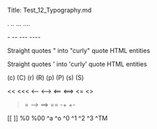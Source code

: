 ﻿Title: Test_12_Typography.md

. .. ... ....

\- -- --- ----

Straight quotes \" into "curly" quote HTML entities

Straight quotes \' into 'curly' quote HTML entities

(c)
(C)
(r)
(R)
(p)
(P)
(s)
(S)

<<
<<<
<--
<-->
<==
<==>
<=
<>
>>
>>>
>=
-->
==>
==
-+
+-

[[
]]
%0
%00
^a
^o
^0
^1
^2
^3
^TM
